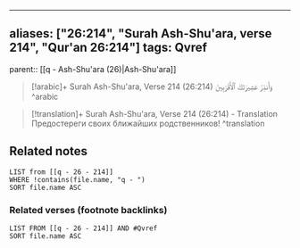 
---
aliases: ["26:214", "Surah Ash-Shu'ara, verse 214", "Qur'an 26:214"]
tags: Qvref
---

parent:: [[q - Ash-Shu'ara (26)|Ash-Shu'ara]]

> [!arabic]+ Surah Ash-Shu'ara, Verse 214 (26:214)
> <span class="quran-arabic">وَأَنذِرْ عَشِيرَتَكَ ٱلْأَقْرَبِينَ</span>
^arabic

> [!translation]+ Surah Ash-Shu'ara, Verse 214 (26:214) - Translation
> Предостереги своих ближайших родственников!
^translation



## Related notes
```dataview
LIST from [[q - 26 - 214]]
WHERE !contains(file.name, "q - ")
SORT file.name ASC
```

### Related verses (footnote backlinks)
```dataview
LIST FROM [[q - 26 - 214]] AND #Qvref
SORT file.name ASC
```

